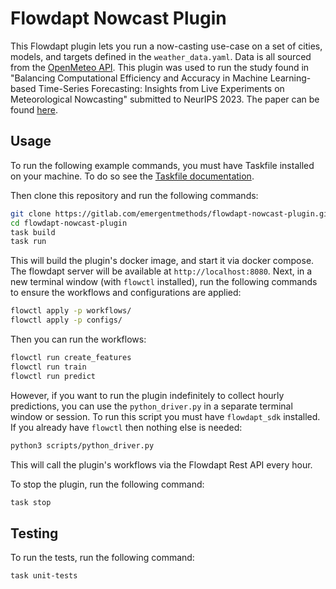 # Flowdapt Nowcast Plugin

This Flowdapt plugin lets you run a now-casting use-case on a set of cities, models, and targets defined in the `weather_data.yaml`. Data is all sourced from the [OpenMeteo API](https://open-meteo.com/). This plugin was used to run the study found in "Balancing Computational Efficiency and Accuracy in Machine Learning-based Time-Series Forecasting: Insights from Live Experiments on Meteorological Nowcasting" submitted to NeurIPS 2023. The paper can be found [here](https://arxiv.org/abs/2309.15207).

## Usage

To run the following example commands, you must have Taskfile installed on your machine. To do so see the [Taskfile documentation](https://taskfile.dev/installation/).


Then clone this repository and run the following commands:

```bash
git clone https://gitlab.com/emergentmethods/flowdapt-nowcast-plugin.git
cd flowdapt-nowcast-plugin
task build
task run
```

This will build the plugin's docker image, and start it via docker compose. The flowdapt server will be available at `http://localhost:8080`. Next, in a new terminal window (with `flowctl` installed), run the following commands to ensure the workflows and configurations are applied:

```bash
flowctl apply -p workflows/
flowctl apply -p configs/
```

Then you can run the workflows:

```bash
flowctl run create_features
flowctl run train
flowctl run predict
```

However, if you want to run the plugin indefinitely to collect hourly predictions, you can use the `python_driver.py` in a separate terminal window or session. To run this script you must have `flowdapt_sdk` installed. If you already have `flowctl` then nothing else is needed:

```bash
python3 scripts/python_driver.py
```

This will call the plugin's workflows via the Flowdapt Rest API every hour.

To stop the plugin, run the following command:

```bash
task stop
```

## Testing

To run the tests, run the following command:

```bash
task unit-tests
```
